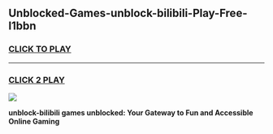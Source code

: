 
## Unblocked-Games-unblock-bilibili-Play-Free-l1bbn
<h3>
<a href="https://premium76.site?title=unblock-bilibili&ref=20M">CLICK TO PLAY</a></h3>
<hr>

<h3>
<a href="https://premium76.site?title=unblock-bilibili&ref=20M">CLICK 2 PLAY</a>
  
</h3>

<a href="https://premium76.site?title=unblock-bilibili&ref=19M"><img src="https://clearcache.store/games.png"></a>


**unblock-bilibili games unblocked: Your Gateway to Fun and Accessible Online Gaming**
